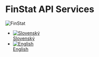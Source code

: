 # FinStat API Services

![FinStat](https://finstat.github.io/api-documentation/img/logo.png)

* [![Slovenský](https://finstat.github.io/api-documentation/img/flag-sk.png)<br />Slovenský](/sk/)
* [![English](https://finstat.github.io/api-documentation/img/flag-gb.png)<br />English](/en/)